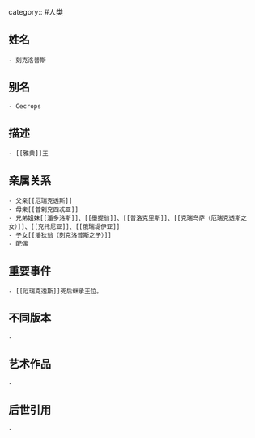 category:: #人类
## 姓名
	- 刻克洛普斯
## 别名
	- Cecrops
## 描述
	- [[雅典]]王
## 亲属关系
	- 父亲[[厄瑞克透斯]]
	- 母亲[[普剌克西忒亚]]
	- 兄弟姐妹[[潘多洛斯]]、[[墨提翁]]、[[普洛克里斯]]、[[克瑞乌萨（厄瑞克透斯之女）]]、[[克托尼亚]]、[[俄瑞堤伊亚]]
	- 子女[[潘狄翁（刻克洛普斯之子）]]
	- 配偶
## 重要事件
	- [[厄瑞克透斯]]死后继承王位。
## 不同版本
	-
## 艺术作品
	-
## 后世引用
	-
